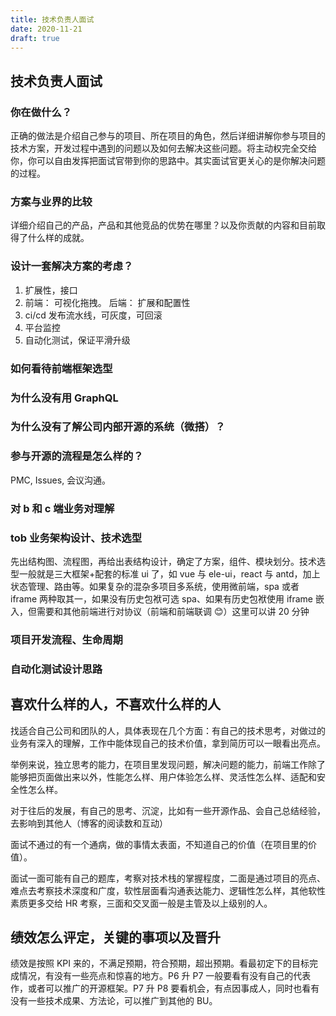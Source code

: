 ```yaml
---
title: 技术负责人面试
date: 2020-11-21
draft: true
---
```


## 技术负责人面试

### 你在做什么？

正确的做法是介绍自己参与的项目、所在项目的角色，然后详细讲解你参与项目的技术方案，开发过程中遇到的问题以及如何去解决这些问题。将主动权完全交给你，你可以自由发挥把面试官带到你的思路中。其实面试官更关心的是你解决问题的过程。

### 方案与业界的比较

详细介绍自己的产品，产品和其他竞品的优势在哪里？以及你贡献的内容和目前取得了什么样的成就。

### 设计一套解决方案的考虑？

1. 扩展性，接口
2. 前端： 可视化拖拽。 后端： 扩展和配置性
3. ci/cd 发布流水线，可灰度，可回滚
4. 平台监控
5. 自动化测试，保证平滑升级

### 如何看待前端框架选型

### 为什么没有用 GraphQL

### 为什么没有了解公司内部开源的系统（微搭）？

### 参与开源的流程是怎么样的？

PMC, Issues, 会议沟通。

### 对 b 和 c 端业务对理解

### tob 业务架构设计、技术选型

先出结构图、流程图，再给出表结构设计，确定了方案，组件、模块划分。技术选型一般就是三大框架+配套的标准 ui 了，如 vue 与 ele-ui，react 与 antd，加上状态管理、路由等。如果复杂的混杂多项目多系统，使用微前端，spa 或者 iframe 两种取其一，如果没有历史包袱可选 spa、如果有历史包袱使用 iframe 嵌入，但需要和其他前端进行对协议（前端和前端联调 😊）这里可以讲 20 分钟

### 项目开发流程、生命周期

### 自动化测试设计思路

## 喜欢什么样的人，不喜欢什么样的人

找适合自己公司和团队的人，具体表现在几个方面：有自己的技术思考，对做过的业务有深入的理解，工作中能体现自己的技术价值，拿到简历可以一眼看出亮点。

举例来说，独立思考的能力，在项目里发现问题，解决问题的能力，前端工作除了能够把页面做出来以外，性能怎么样、用户体验怎么样、灵活性怎么样、适配和安全性怎么样。

对于往后的发展，有自己的思考、沉淀，比如有一些开源作品、会自己总结经验，去影响到其他人（博客的阅读数和互动）

面试不通过的有一个通病，做的事情太表面，不知道自己的价值（在项目里的价值）。

面试一面可能有自己的题库，考察对技术栈的掌握程度，二面是通过项目的亮点、难点去考察技术深度和广度，软性层面看沟通表达能力、逻辑性怎么样，其他软性素质更多交给 HR 考察，三面和交叉面一般是主管及以上级别的人。

## 绩效怎么评定，关键的事项以及晋升

绩效是按照 KPI 来的，不满足预期，符合预期，超出预期。看最初定下的目标完成情况，有没有一些亮点和惊喜的地方。P6 升 P7 一般要看有没有自己的代表作，或者可以推广的开源框架。P7 升 P8 要看机会，有点因事成人，同时也看有没有一些技术成果、方法论，可以推广到其他的 BU。
